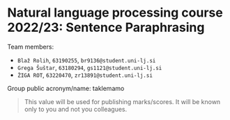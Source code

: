 # Natural language processing course 2022/23: Sentence Paraphrasing 

Team members:
 * `Blaž Rolih`, `63190255`, `br9136@student.uni-lj.si`
 * `Grega Šuštar`, `63180294`, `gs1121@student.uni-lj.si`
 * `ŽIGA ROT`, `63220470`, `zr13891@student.uni-lj.si`
 
Group public acronym/name: taklemamo
 > This value will be used for publishing marks/scores. It will be known only to you and not you colleagues.
